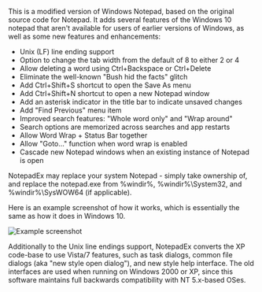 This is a modified version of Windows Notepad, based on the original source code for
Notepad. It adds several features of the Windows 10 notepad that aren't available
for users of earlier versions of Windows, as well as some new features and enhancements:

- Unix (LF) line ending support
- Option to change the tab width from the default of 8 to either 2 or 4
- Allow deleting a word using Ctrl+Backspace or Ctrl+Delete
- Eliminate the well-known "Bush hid the facts" glitch
- Add Ctrl+Shift+S shortcut to open the Save As menu
- Add Ctrl+Shift+N shortcut to open a new Notepad window
- Add an asterisk indicator in the title bar to indicate unsaved changes
- Add "Find Previous" menu item
- Improved search features: "Whole word only" and "Wrap around"
- Search options are memorized across searches and app restarts
- Allow Word Wrap + Status Bar together
- Allow "Goto..." function when word wrap is enabled
- Cascade new Notepad windows when an existing instance of Notepad is open

NotepadEx may replace your system Notepad - simply take ownership of, and replace the
notepad.exe from %windir%, %windir%\System32, and %windir%\SysWOW64 (if applicable).

Here is an example screenshot of how it works, which is essentially the same as how it
does in Windows 10.

![Example screenshot](https://raw.githubusercontent.com/vxiiduu/NotepadEx/main/screenshot.png)

Additionally to the Unix line endings support, NotepadEx converts the XP code-base to
use Vista/7 features, such as task dialogs, common file dialogs (aka "new style open dialog"),
and new style help interface. The old interfaces are used when running on Windows 2000 or XP,
since this software maintains full backwards compatibility with NT 5.x-based OSes.
